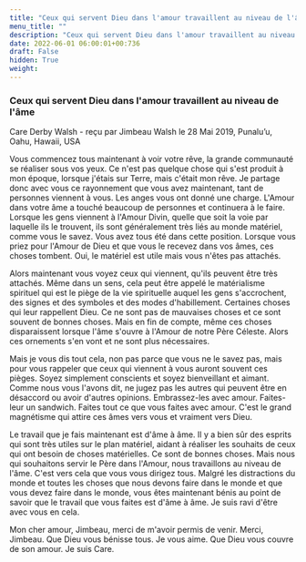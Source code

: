 ```yaml
---
title: "Ceux qui servent Dieu dans l'amour travaillent au niveau de l'âme"
menu_title: ""
description: "Ceux qui servent Dieu dans l'amour travaillent au niveau de l'âme"
date: 2022-06-01 06:00:01+00:736
draft: False
hidden: True
weight:
---
```

### Ceux qui servent Dieu dans l'amour travaillent au niveau de l'âme

Care Derby Walsh - reçu par Jimbeau Walsh le 28 Mai 2019, Punalu’u, Oahu, Hawaii, USA

Vous commencez tous maintenant à voir votre rêve, la grande communauté se réaliser sous vos yeux. Ce n'est pas quelque chose qui s'est produit à mon époque, lorsque j'étais sur Terre, mais c'était mon rêve. Je partage donc avec vous ce rayonnement que vous avez maintenant, tant de personnes viennent à vous. Les anges vous ont donné une charge. L'Amour dans votre âme a touché beaucoup de personnes et continuera à le faire. Lorsque les gens viennent à l'Amour Divin, quelle que soit la voie par laquelle ils le trouvent, ils sont généralement très liés au monde matériel, comme vous le savez. Vous avez tous été dans cette position. Lorsque vous priez pour l'Amour de Dieu et que vous le recevez dans vos âmes, ces choses tombent. Oui, le matériel est utile mais vous n'êtes pas attachés.

Alors maintenant vous voyez ceux qui viennent, qu'ils peuvent être très attachés. Même dans un sens, cela peut être appelé le matérialisme spirituel qui est le piège de la vie spirituelle auquel les gens s'accrochent, des signes et des symboles et des modes d'habillement. Certaines choses qui leur rappellent Dieu. Ce ne sont pas de mauvaises choses et ce sont souvent de bonnes choses. Mais en fin de compte, même ces choses disparaissent lorsque l'âme s'ouvre à l'Amour de notre Père Céleste. Alors ces ornements s'en vont et ne sont plus nécessaires.

Mais je vous dis tout cela, non pas parce que vous ne le savez pas, mais pour vous rappeler que ceux qui viennent à vous auront souvent ces pièges. Soyez simplement conscients et soyez bienveillant et aimant. Comme nous vous l'avons dit, ne jugez pas les autres qui peuvent être en désaccord ou avoir d'autres opinions. Embrassez-les avec amour. Faites-leur un sandwich. Faites tout ce que vous faites avec amour. C'est le grand magnétisme qui attire ces âmes vers vous et vraiment vers Dieu.

Le travail que je fais maintenant est d'âme à âme. Il y a bien sûr des esprits qui sont très utiles sur le plan matériel, aidant à réaliser les souhaits de ceux qui ont besoin de choses matérielles. Ce sont de bonnes choses. Mais nous qui souhaitons servir le Père dans l'Amour, nous travaillons au niveau de l'âme. C'est vers cela que vous vous dirigez tous. Malgré les distractions du monde et toutes les choses que nous devons faire dans le monde et que vous devez faire dans le monde, vous êtes maintenant bénis au point de savoir que le travail que vous faites est d'âme à âme. Je suis ravi d'être avec vous en cela.

Mon cher amour, Jimbeau, merci de m'avoir permis de venir. Merci, Jimbeau. Que Dieu vous bénisse tous. Je vous aime. Que Dieu vous couvre de son amour. Je suis Care.




